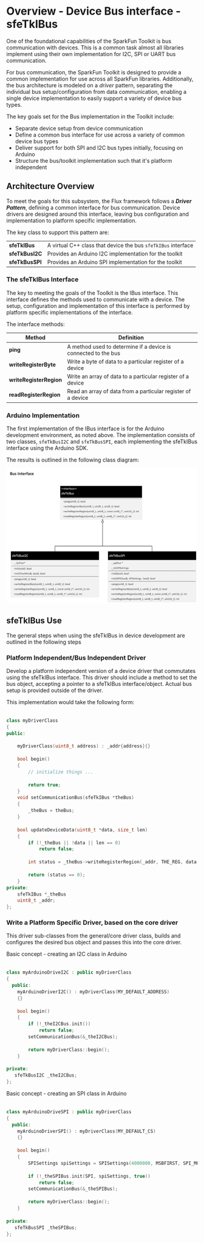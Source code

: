 # Overview - Device Bus interface - sfeTkIBus

One of the foundational capabilities of the SparkFun Toolkit is bus communication with devices. This is a common task almost all libraries implement using their own implementation for I2C, SPI or UART bus communication.

For bus communication, the SparkFun Toolkit is designed to provide a common implementation for use across all SparkFun libraries. Additionally, the bus architecture is modeled on a *driver* pattern, separating  the individual bus setup/configuration from data communication, enabling a single device implementation to easily support a variety of device bus types.

The key goals set for the Bus implementation in the Toolkit include:

* Separate device setup from device communication
* Define a common bus interface for use across a variety of common device bus types
* Deliver support for both SPI and I2C bus types initially, focusing on Arduino
* Structure the bus/toolkit implementation such that it's platform independent

## Architecture Overview

To meet the goals for this subsystem, the Flux framework follows a ***Driver Pattern***, defining a common interface for bus communication. Device drivers are designed around this interface, leaving bus configuration and implementation to platform specific implementation.

The key class to support this pattern are:

| | |
|------|-------|
**sfeTkIBus** | A virtual C++ class that device the bus ```sfeTkIBus``` interface |
**sfeTkBusI2C** | Provides an Arduino I2C implementation for the toolkit |
**sfeTkBusSPI** | Provides an Arduino SPI implementation for the toolkit |

### The sfeTkIBus Interface

The key to meeting the goals of the Toolkit is the IBus interface. This interface defines the  methods used to communicate with a device. The setup, configuration and implementation of this interface is performed by platform specific implementations of the interface.

The interface methods:

| Method| Definition |
|------|-------|
**ping** | A method used to determine if a device is connected to the bus |
**writeRegisterByte** | Write a byte of data to a particular register of a device |
**writeRegisterRegion** | Write an array of data to a particular register of a device|
**readRegisterRegion** | Read an array of data from a particular register of a device |

### Arduino Implementation

The first implementation of the IBus interface is for the Arduino development environment, as noted above. The implementation consists of two classes, ```sfeTkBusI2C``` and ```sfeTkBusSPI```, each implementing the sfeTkIBus interface using the Arduino SDK.

The results is outlined in the following class diagram:

![Device Class](images/sfetk_ibus_class.png)

## sfeTkIBus Use

The general steps when using the sfeTkIBus in device development are outlined in the following steps

### Platform Independent/Bus Independent Driver

Develop a platform independent version of a device driver that commutates using the sfeTkIBus interface. This driver should include a method to set the bus object, accepting a pointer to a sfeTkIBus interface/object. Actual bus setup is provided outside of the driver.

This implementation would take the following form:

```c++

class myDriverClass
{
public:

    myDriverClass(uint8_t address) : _addr{address}{}

    bool begin()
    {
        // initialize things ...

        return true;
    }
    void setCommunicationBus(sfeTkIBus *theBus)
    {
        _theBus = theBus;
    }

    bool updateDeviceData(uint8_t *data, size_t len)
    {
        if (!_theBus || !data || len == 0)
            return false;

        int status = _theBus->writeRegisterRegion(_addr, THE_REG, data, len);

        return (status == 0);
    }
private:
    sfeTkIBus *_theBus
    uint8_t _addr;
};
```

### Write a Platform Specific Driver, based on the core driver

This driver sub-classes from the general/core driver class, builds and configures the desired bus object and passes this into the core driver.

Basic concept - creating an I2C class in Arduino

```c++

class myArduinoDriveI2C : public myDriverClass
{
  public:
    myArduinoDriverI2C() : myDriverClass(MY_DEFAULT_ADDRESS)
    {}

    bool begin()
    {
        if (!_theI2CBus.init())
            return false;
        setCommunicationBus(&_theI2CBus);

        return myDriverClass::begin();
    }

private:
   sfeTkBusI2C _theI2CBus;
};
```

Basic concept - creating an SPI class in Arduino

```c++

class myArduinoDriveSPI : public myDriverClass
{
  public:
    myArduinoDriverSPI() : myDriverClass(MY_DEFAULT_CS)
    {}

    bool begin()
    {
        SPISettings spiSettings = SPISettings(4000000, MSBFIRST, SPI_MODE3);

        if (!_theSPIBus.init(SPI, spiSettings, true))
            return false;
        setCommunicationBus(&_theSPIBus);

        return myDriverClass::begin();
    }

private:
   sfeTkBusSPI _theSPIBus;
};
```
